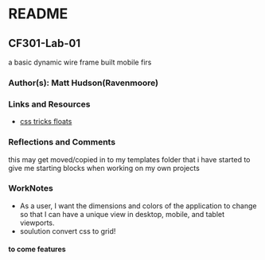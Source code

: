 # README

## CF301-Lab-01

a basic dynamic wire frame built mobile firs

### Author(s): Matt Hudson(Ravenmoore)

### Links and Resources

* [css tricks floats](https://css-tricks.com/all-about-floats/)

### Reflections and Comments

this may get moved/copied in to my templates folder that i have started to give me starting blocks when working on my own projects

### WorkNotes

* As a user, I want the dimensions and colors of the application to change so that I can have a unique view in desktop, mobile, and tablet viewports.
* soulution convert css to grid!

#### to come features
